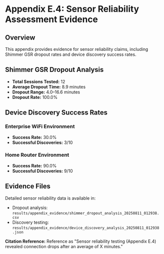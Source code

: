 # Appendix E.4: Sensor Reliability Assessment Evidence

## Overview

This appendix provides evidence for sensor reliability claims, including Shimmer GSR dropout rates and device discovery success rates.

## Shimmer GSR Dropout Analysis

- **Total Sessions Tested:** 12
- **Average Dropout Time:** 8.9 minutes
- **Dropout Range:** 4.0–16.6 minutes
- **Dropout Rate:** 100.0%

## Device Discovery Success Rates

### Enterprise WiFi Environment
- **Success Rate:** 30.0%
- **Successful Discoveries:** 3/10

### Home Router Environment
- **Success Rate:** 90.0%
- **Successful Discoveries:** 9/10

## Evidence Files

Detailed sensor reliability data is available in:
- Dropout analysis: `results/appendix_evidence/shimmer_dropout_analysis_20250811_012938.csv`
- Discovery testing: `results/appendix_evidence/device_discovery_analysis_20250811_012938.json`

**Citation Reference:** Reference as "Sensor reliability testing (Appendix E.4) revealed connection drops after an average of X minutes."
